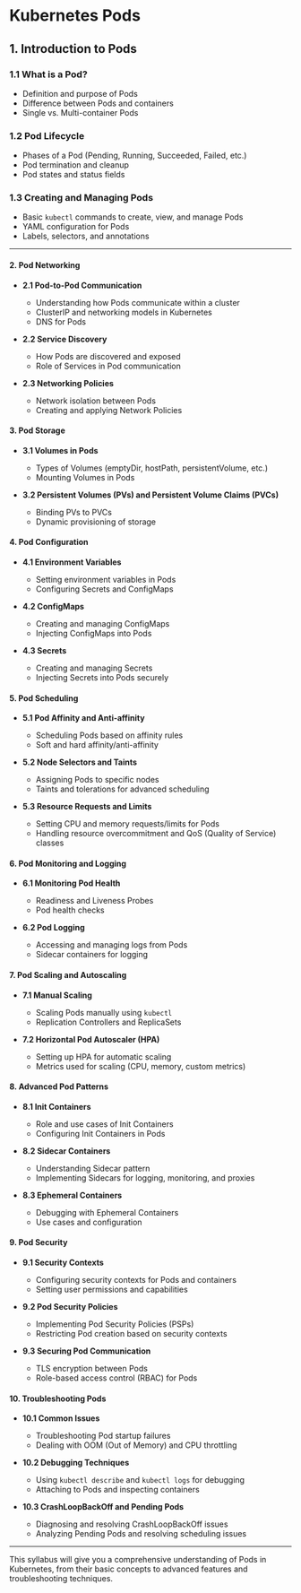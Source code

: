 # Kubernetes Pods

## **1. Introduction to Pods**

### **1.1 What is a Pod?**

- Definition and purpose of Pods
- Difference between Pods and containers
- Single vs. Multi-container Pods

### **1.2 Pod Lifecycle**

- Phases of a Pod (Pending, Running, Succeeded, Failed, etc.)
- Pod termination and cleanup
- Pod states and status fields

### **1.3 Creating and Managing Pods**

- Basic `kubectl` commands to create, view, and manage Pods
- YAML configuration for Pods
- Labels, selectors, and annotations

---

#### **2. Pod Networking**

- **2.1 Pod-to-Pod Communication**

  - Understanding how Pods communicate within a cluster
  - ClusterIP and networking models in Kubernetes
  - DNS for Pods

- **2.2 Service Discovery**

  - How Pods are discovered and exposed
  - Role of Services in Pod communication

- **2.3 Networking Policies**
  - Network isolation between Pods
  - Creating and applying Network Policies

#### **3. Pod Storage**

- **3.1 Volumes in Pods**

  - Types of Volumes (emptyDir, hostPath, persistentVolume, etc.)
  - Mounting Volumes in Pods

- **3.2 Persistent Volumes (PVs) and Persistent Volume Claims (PVCs)**
  - Binding PVs to PVCs
  - Dynamic provisioning of storage

#### **4. Pod Configuration**

- **4.1 Environment Variables**

  - Setting environment variables in Pods
  - Configuring Secrets and ConfigMaps

- **4.2 ConfigMaps**

  - Creating and managing ConfigMaps
  - Injecting ConfigMaps into Pods

- **4.3 Secrets**
  - Creating and managing Secrets
  - Injecting Secrets into Pods securely

#### **5. Pod Scheduling**

- **5.1 Pod Affinity and Anti-affinity**

  - Scheduling Pods based on affinity rules
  - Soft and hard affinity/anti-affinity

- **5.2 Node Selectors and Taints**

  - Assigning Pods to specific nodes
  - Taints and tolerations for advanced scheduling

- **5.3 Resource Requests and Limits**
  - Setting CPU and memory requests/limits for Pods
  - Handling resource overcommitment and QoS (Quality of Service) classes

#### **6. Pod Monitoring and Logging**

- **6.1 Monitoring Pod Health**

  - Readiness and Liveness Probes
  - Pod health checks

- **6.2 Pod Logging**
  - Accessing and managing logs from Pods
  - Sidecar containers for logging

#### **7. Pod Scaling and Autoscaling**

- **7.1 Manual Scaling**

  - Scaling Pods manually using `kubectl`
  - Replication Controllers and ReplicaSets

- **7.2 Horizontal Pod Autoscaler (HPA)**
  - Setting up HPA for automatic scaling
  - Metrics used for scaling (CPU, memory, custom metrics)

#### **8. Advanced Pod Patterns**

- **8.1 Init Containers**

  - Role and use cases of Init Containers
  - Configuring Init Containers in Pods

- **8.2 Sidecar Containers**

  - Understanding Sidecar pattern
  - Implementing Sidecars for logging, monitoring, and proxies

- **8.3 Ephemeral Containers**
  - Debugging with Ephemeral Containers
  - Use cases and configuration

#### **9. Pod Security**

- **9.1 Security Contexts**

  - Configuring security contexts for Pods and containers
  - Setting user permissions and capabilities

- **9.2 Pod Security Policies**

  - Implementing Pod Security Policies (PSPs)
  - Restricting Pod creation based on security contexts

- **9.3 Securing Pod Communication**
  - TLS encryption between Pods
  - Role-based access control (RBAC) for Pods

#### **10. Troubleshooting Pods**

- **10.1 Common Issues**

  - Troubleshooting Pod startup failures
  - Dealing with OOM (Out of Memory) and CPU throttling

- **10.2 Debugging Techniques**

  - Using `kubectl describe` and `kubectl logs` for debugging
  - Attaching to Pods and inspecting containers

- **10.3 CrashLoopBackOff and Pending Pods**
  - Diagnosing and resolving CrashLoopBackOff issues
  - Analyzing Pending Pods and resolving scheduling issues

---

This syllabus will give you a comprehensive understanding of Pods in Kubernetes, from their basic concepts to advanced features and troubleshooting techniques.
